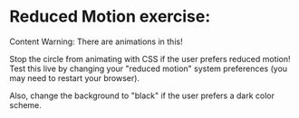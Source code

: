 # Reduced Motion exercise:

Content Warning: There are animations in this!

Stop the circle from animating with CSS if the user prefers reduced motion! Test this live by changing your "reduced motion" system preferences (you may need to restart your browser).

Also, change the background to "black" if the user prefers a dark color scheme.
